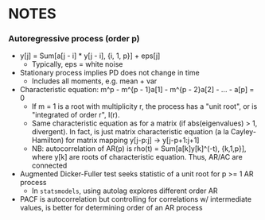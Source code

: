 # NOTES

### Autoregressive process (order p)
- y[j] = Sum[a[j - i] * y[j - i], {i, 1, p}] + eps[j]
    - Typically, eps = white noise
- Stationary process implies PD does not change in time
    - Includes all moments, e.g. mean + var
- Characteristic equation: m^p - m^{p - 1}a[1] - m^{p - 2}a[2] - ... - a[p] = 0
    - If m = 1 is a root with multiplicity r, the process has a "unit root", or
      is "integrated of order r", I(r).
    - Same characteristic equation as for a matrix (if abs(eigenvalues) > 1,
      divergent). In fact, is just matrix characteristic equation (a la
      Cayley-Hamilton) for matrix mapping y[j-p:j] -> y[j-p+1:j+1]
    - NB: autocorrelation of AR(p) is rho(t) = Sum[a[k]y[k]^(-t), {k,1,p}],
      where y[k] are roots of characteristic equation. Thus, AR/AC are connected
- Augmented Dicker-Fuller test seeks statistic of a unit root for p >= 1 AR
  process
    - In `statsmodels`, using autolag explores different order AR
- PACF is autocorrelation but controlling for correlations w/ intermediate
  values, is better for determining order of an AR process

